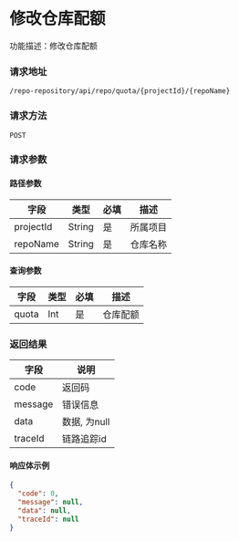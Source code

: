 # 修改仓库配额

功能描述：修改仓库配额

### 请求地址

```
/repo-repository/api/repo/quota/{projectId}/{repoName}
```

### 请求方法

`POST`

### 请求参数

#### 路径参数

| 字段        | 类型     | 必填  | 描述   |
|-----------|--------|-----|------|
| projectId | String | 是   | 所属项目 |
| repoName  | String | 是   | 仓库名称 |

#### 查询参数

| 字段    | 类型  | 必填  | 描述   |
|-------|-----|-----|------|
| quota | Int | 是   | 仓库配额 |

### 返回结果

| 字段      | 说明        |
|---------|-----------|
| code    | 返回码       |
| message | 错误信息      |
| data    | 数据, 为null |
| traceId | 链路追踪id    |

#### 响应体示例

```json
{
  "code": 0,
  "message": null,
  "data": null,
  "traceId": null
}
```
